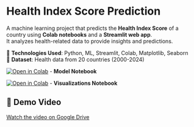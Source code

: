 # Health Index Score Prediction  

A machine learning project that predicts the **Health Index Score** of a country using **Colab notebooks** and a **Streamlit web app**.  
It analyzes health-related data to provide insights and predictions.  

🔹 **Technologies Used**: Python, ML, Streamlit, Colab, Matplotlib, Seaborn  
🔹 **Dataset**: Health data from 20 countries (2000-2024)  

[![Open in Colab](https://colab.research.google.com/assets/colab-badge.svg)](https://colab.research.google.com/github/AthulyaLesslie/Health-Index-Score-Prediction/blob/main/Model.ipynb) - **Model Notebook**  

[![Open in Colab](https://colab.research.google.com/assets/colab-badge.svg)](https://colab.research.google.com/github/AthulyaLesslie/Health-Index-Score-Prediction/blob/main/Visualizations.ipynb) - **Visualizations Notebook**  

## 🎥 Demo Video  
[Watch the video on Google Drive](https://drive.google.com/file/d/1kQ6eB6eBdzCmphJHRVFTqR3iCe_k_wBw/view?usp=sharing)


